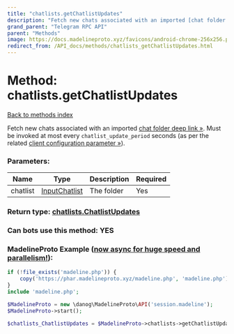 ```yaml
---
title: "chatlists.getChatlistUpdates"
description: "Fetch new chats associated with an imported [chat folder deep link »](https://core.telegram.org/api/links#chat-folder-links). Must be invoked at most every `chatlist_update_period` seconds (as per the related [client configuration parameter »](https://core.telegram.org/api/config#chatlist-update-period))."
grand_parent: "Telegram RPC API"
parent: "Methods"
image: https://docs.madelineproto.xyz/favicons/android-chrome-256x256.png
redirect_from: /API_docs/methods/chatlists_getChatlistUpdates.html
---
```

# Method: chatlists.getChatlistUpdates
[Back to methods index](index.html)



Fetch new chats associated with an imported [chat folder deep link »](https://core.telegram.org/api/links#chat-folder-links). Must be invoked at most every `chatlist_update_period` seconds (as per the related [client configuration parameter »](https://core.telegram.org/api/config#chatlist-update-period)).

### Parameters:

| Name     |    Type       | Description | Required |
|----------|---------------|-------------|----------|
|chatlist|[InputChatlist](/API_docs/types/InputChatlist.html) | The folder | Yes|


### Return type: [chatlists.ChatlistUpdates](/API_docs/types/chatlists.ChatlistUpdates.html)

### Can bots use this method: **YES**


### MadelineProto Example ([now async for huge speed and parallelism!](https://docs.madelineproto.xyz/docs/ASYNC.html)):


```php
if (!file_exists('madeline.php')) {
    copy('https://phar.madelineproto.xyz/madeline.php', 'madeline.php');
}
include 'madeline.php';

$MadelineProto = new \danog\MadelineProto\API('session.madeline');
$MadelineProto->start();

$chatlists_ChatlistUpdates = $MadelineProto->chatlists->getChatlistUpdates(chatlist: InputChatlist, );
```

